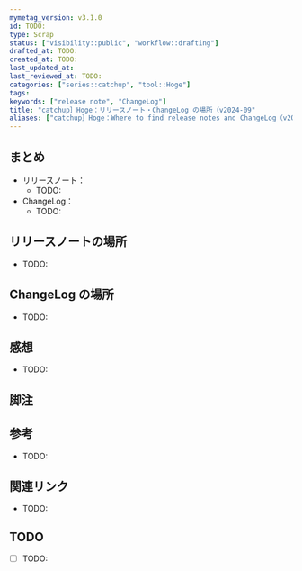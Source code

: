 ```yaml
---
mymetag_version: v3.1.0
id: TODO:
type: Scrap
status: ["visibility::public", "workflow::drafting"]
drafted_at: TODO:
created_at: TODO:
last_updated_at:
last_reviewed_at: TODO:
categories: ["series::catchup", "tool::Hoge"]
tags:
keywords: ["release note", "ChangeLog"]
title: "catchup］Hoge：リリースノート・ChangeLog の場所（v2024-09"
aliases: ["catchup］Hoge：Where to find release notes and ChangeLog（v2024-09"]
--- 
```


## まとめ

- リリースノート：
  - TODO:
- ChangeLog：
  - TODO:

## リリースノートの場所

- TODO:

## ChangeLog の場所

- TODO:

## 感想

- TODO:

## 脚注

[^1]: foobarbaz

## 参考

- TODO:

## 関連リンク

- TODO:

## TODO

- [ ] TODO:

